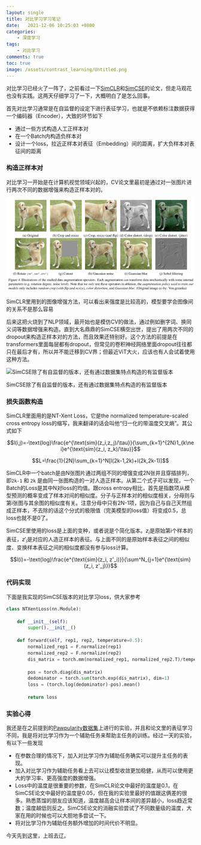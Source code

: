 ```yaml
---
layout: single
title: 对比学习学习笔记
date:   2021-12-06 10:25:03 +0800
categories: 
    - 深度学习
tags: 
    - 对比学习
comments: true
toc: true
image: /assets/contrast_learning/Untitled.png
---
```



对比学习已经火了一阵了，之前看过一下[SimCLR](https://arxiv.org/pdf/2006.10029.pdf)和[SimCSE](https://arxiv.org/abs/2104.08821)的论文，但走马观花也没有实践。这两天仔细学习了一下，大概明白了是怎么回事。

首先对比学习通常是在自监督的设定下进行表征学习，也就是不依赖标注数据获得一个编码器（Encoder），大致的环节如下

- 通过一些方式构造人工正样本对
- 在一个Batch内构造负样本对
- 设计一个loss，拉近正样本对表征（Embedding）间的距离，扩大负样本对表征间的距离

### 构造正样本对

对比学习一开始是在计算机视觉领域兴起的，CV论文里最初是通过对一张图片进行两次不同的数据增强来构造正样本对的。

![SimCLR里用到的图像增强方法，可以看出来强度是比较高的，模型要学会图像间的关系不是那么容易](/assets/contrast_learning/Untitled.png)

SimCLR里用到的图像增强方法，可以看出来强度是比较高的，模型要学会图像间的关系不是那么容易

后来这把火烧到了NLP领域，最开始也是模仿CV的做法，通过例如删字词、换同义词等数据增强来构造。直到大名鼎鼎的SimCSE横空出世，提出了用两次不同的dropout来构造正样本对的方法，而且效果还特别好。这个方法的前提是在transformers里面每层都有dropout，但常见的卷积神经网络里面dropout往往都只在最后才有，所以并不能迁移到CV界；但最近ViT大火，应该也有人会试着使用这种方法。

![SimCSE除了有自监督的版本，还有通过数据集特点构造的有监督版本](/assets/contrast_learning/Untitled1.png)

SimCSE除了有自监督的版本，还有通过数据集特点构造的有监督版本

### 损失函数构造

SimCLR里面用的是NT-Xent Loss，它是the normalized temperature-scaled cross entropy loss的缩写，我来翻译的话会叫他“归一化的带温度交叉熵”。其公式如下

$$l(i,j)=-\text{log}\frac{e^{\text{sim}(z_i,z_j)/\tau}}{\sum_{k=1}^{2N}1_{k\ne i}e^{\text{sim}(z_i, z_k)/\tau}}$$

$$L=\frac{1}{2N}\sum_{k=1}^N[l(2k-1,2k)+l(2k,2k-1)]$$

SimCLR中一个batch是由N张图片通过两组不同的增强变成2N张并且穿插排列，即`2k-1` 和 `2k` 是由同一张图构造的一对人造正样本。从第二个式子可以发现，一个Batch的Loss是其中N对loss的均值。跟cross entropy相比，首先是指数项从模型预测的概率变成了样本对间的相似度。分子与正样本对的相似度相关，分母则与第i张图与其余图的相似度有关。注意分母中只有2N-1项，因为自己与自己天然组成正样本，不去除的话这个分式的极限值（完美模型的loss值）将变成0.5，总loss也就不是0了。

SimCSE里使用的loss是上面的变种，或者说是个简化版本。$z_i$是原始第i个样本的表征，$z'_i$是对应的人造正样本的表征。与上面不同的是原始样本表征之间的相似度、变换样本表征之间的相似度都没有参与loss计算。

$$l(i)=-\text{log}\frac{e^{\text{sim}(z_i, z'_i)}}{\sum^N_{j=1}e^{\text{sim}(z_i, z'_j)}}$$

### 代码实现

下面是我实现的SimCSE版本的对比学习loss，供大家参考

```python
class NTXentLoss(nn.Module):

    def __init__(self):
        super().__init__()

    def forward(self, rep1, rep2, temperature=0.5):
        normalized_rep1 = F.normalize(rep1)
        normalized_rep2 = F.normalize(rep2)
        dis_matrix = torch.mm(normalized_rep1, normalized_rep2.T)/temperature

        pos = torch.diag(dis_matrix)
        dedominator = torch.sum(torch.exp(dis_matrix), dim=1)
        loss = (torch.log(dedominator)-pos).mean()
        
        return loss
```

### 实验心得

我还是在之前提到的[Pawpularity数据集](https://www.kaggle.com/c/petfinder-pawpularity-score)上进行的实验，并且和论文里的表征学习不同，我是将对比学习作为一个辅助任务来帮助主任务的训练。经过一天的实验，有以下一些发现

- 在参数合理的情况下，加入对比学习作为辅助任务确实可以提升主任务的表现。
- 加入对比学习作为辅助任务看上去可以让模型收敛更加稳健，从而可以使用更大的学习率、更高强度的数据增强。
- Loss中的温度是很重要的参数，在SimCLR论文中最好的温度是0.1，在SimCSE论文中最好的温度是0.05，但在我的实验里最好的值跟这俩差的很多。熟悉蒸馏的朋友应该知道，温度越高会让样本间的差异越小，loss趋近常数；温度越低则反之。SimCSE论文的消融实验尝试了不同数量级的温度，大家在用的时候也可以大胆地多尝试一下。
- 将对比学习作为辅助任务额外增加的时间代价不明显。

今天先到这里，上班去辽。